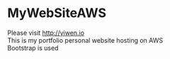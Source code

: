 # MyWebSiteAWS
Please visit http://yiwen.io<br />
This is my portfolio personal website hosting on AWS<br />
Bootstrap is used
